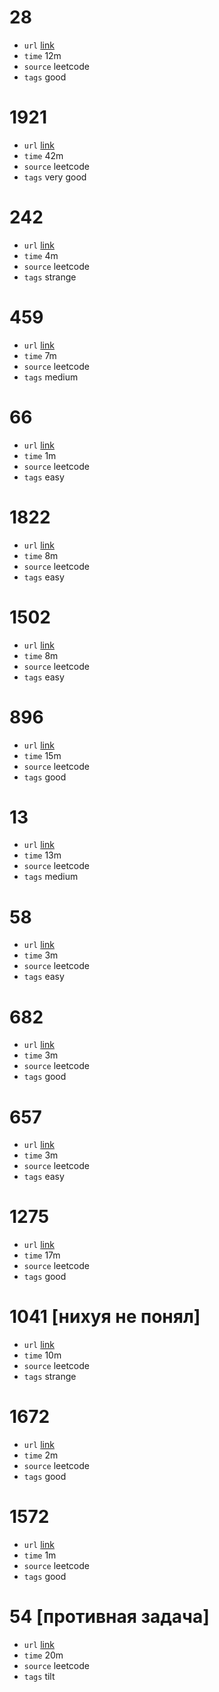 # 28
- `url` [link](https://leetcode.com/problems/find-the-index-of-the-first-occurrence-in-a-string/description/?envType=study-plan-v2&envId=programming-skills)
- `time` 12m
- `source` leetcode
- `tags` good
# 1921
- `url` [link](https://leetcode.com/problems/eliminate-maximum-number-of-monsters/description/?envType=daily-question&envId=2023-11-07)
- `time` 42m
- `source` leetcode
- `tags` very good
# 242
- `url` [link](https://leetcode.com/problems/valid-anagram/?envType=study-plan-v2&envId=programming-skills)
- `time` 4m
- `source` leetcode
- `tags` strange
# 459
- `url` [link](https://leetcode.com/problems/repeated-substring-pattern/description/?envType=study-plan-v2&envId=programming-skills)
- `time` 7m
- `source` leetcode
- `tags` medium
# 66
- `url` [link](https://leetcode.com/problems/plus-one/description/?envType=study-plan-v2&envId=programming-skills)
- `time` 1m
- `source` leetcode
- `tags` easy
# 1822
- `url` [link](https://leetcode.com/problems/sign-of-the-product-of-an-array/?envType=study-plan-v2&envId=programming-skills)
- `time` 8m
- `source` leetcode
- `tags` easy
# 1502
- `url` [link](https://leetcode.com/problems/can-make-arithmetic-progression-from-sequence/description/?envType=study-plan-v2&envId=programming-skills)
- `time` 8m
- `source` leetcode
- `tags` easy
# 896
- `url` [link](https://leetcode.com/problems/monotonic-array/description/?envType=study-plan-v2&envId=programming-skills)
- `time` 15m
- `source` leetcode
- `tags` good
# 13
- `url` [link](https://leetcode.com/problems/roman-to-integer/description/?envType=study-plan-v2&envId=programming-skills)
- `time` 13m
- `source` leetcode
- `tags` medium
# 58
- `url` [link](https://leetcode.com/problems/length-of-last-word/description/?envType=study-plan-v2&envId=programming-skills)
- `time` 3m
- `source` leetcode
- `tags` easy
# 682
- `url` [link](https://leetcode.com/problems/baseball-game/description/?envType=study-plan-v2&envId=programming-skills)
- `time` 3m
- `source` leetcode
- `tags` good
# 657
- `url` [link](https://leetcode.com/problems/robot-return-to-origin/description/?envType=study-plan-v2&envId=programming-skills)
- `time` 3m
- `source` leetcode
- `tags` easy
# 1275
- `url` [link](https://leetcode.com/problems/find-winner-on-a-tic-tac-toe-game/description/?envType=study-plan-v2&envId=programming-skills)
- `time` 17m
- `source` leetcode
- `tags` good
# 1041 [нихуя не понял]
- `url` [link](https://leetcode.com/problems/robot-bounded-in-circle/description/?envType=study-plan-v2&envId=programming-skills)
- `time` 10m
- `source` leetcode
- `tags` strange
# 1672
- `url` [link](https://leetcode.com/problems/richest-customer-wealth/description/?envType=study-plan-v2&envId=programming-skills)
- `time` 2m
- `source` leetcode
- `tags` good
# 1572
- `url` [link](https://leetcode.com/problems/matrix-diagonal-sum/description/?envType=study-plan-v2&envId=programming-skills)
- `time` 1m
- `source` leetcode
- `tags` good
# 54 [противная задача]
- `url` [link](https://leetcode.com/problems/spiral-matrix/description/?envType=study-plan-v2&envId=programming-skills)
- `time` 20m
- `source` leetcode
- `tags` tilt